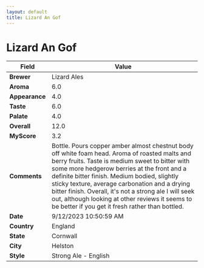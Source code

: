 ```yaml
---
layout: default
title: Lizard An Gof
---
```


# Lizard An Gof

| Field         | Value                                                                                                   |
|---------------|---------------------------------------------------------------------------------------------------------|
| **Brewer**    | Lizard Ales                                                                                        |
| **Aroma**     | 6.0                                                                                         |
| **Appearance**| 4.0                                                                                    |
| **Taste**     | 6.0                                                                                         |
| **Palate**    | 4.0                                                                                        |
| **Overall**   | 12.0                                                                                       |
| **MyScore**   | 3.2                                                                                       |
| **Comments**  | Bottle. Pours copper amber almost chestnut body off white foam head. Aroma of roasted malts and berry fruits. Taste is medium sweet to bitter with some more hedgerow berries at the front and a definite bitter finish. Medium bodied, slightly sticky texture, average carbonation and a drying bitter finish. Overall, it's not a strong ale I will seek out, although looking at other reviews it seems to be better if you get it fresh rather than bottled.                                                                                      |
| **Date**      | 9/12/2023 10:50:59 AM                                                                                          |
| **Country**   | England                                                                                       |
| **State**     | Cornwall                                                                                         |
| **City**      | Helston                                                                                          |
| **Style**     | Strong Ale - English                                                                                         |
